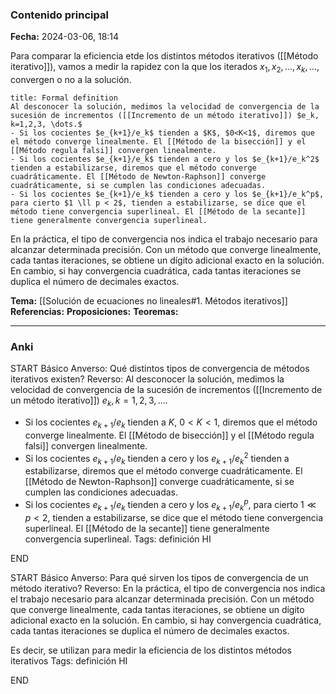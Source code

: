 ### Contenido principal

**Fecha:** 2024-03-06, 18:14

Para comparar la eficiencia etde los distintos métodos iterativos ([[Método iterativo]]), vamos a medir la rapidez con la que los iterados $x_1, x_2, \dots, x_k, \dots,$ convergen o no a la solución.

```ad-formal
title: Formal definition
Al desconocer la solución, medimos la velocidad de convergencia de la sucesión de incrementos ([[Incremento de un método iterativo]]) $e_k, k=1,2,3, \dots.$
- Si los cocientes $e_{k+1}/e_k$ tienden a $K$, $0<K<1$, diremos que el método converge linealmente. El [[Método de la bisección]] y el [[Método regula falsi]] convergen linealmente.
- Si los cocientes $e_{k+1}/e_k$ tienden a cero y los $e_{k+1}/e_k^2$ tienden a estabilizarse, diremos que el método converge cuadráticamente. El [[Método de Newton-Raphson]] converge cuadráticamente, si se cumplen las condiciones adecuadas.
- Si los cocientes $e_{k+1}/e_k$ tienden a cero y los $e_{k+1}/e_k^p$, para cierto $1 \ll p < 2$, tienden a estabilizarse, se dice que el método tiene convergencia superlineal. El [[Método de la secante]] tiene generalmente convergencia superlineal.
```

En la práctica, el tipo de convergencia nos indica el trabajo necesario para alcanzar determinada precisión. Con un método que converge linealmente, cada tantas iteraciones, se obtiene un dígito adicional exacto en la solución. En cambio, si hay convergencia cuadrática, cada tantas iteraciones se duplica el número de decimales exactos.

**Tema:** [[Solución de ecuaciones no lineales#1. Métodos iterativos]]
**Referencias:**
**Proposiciones:**
**Teoremas:**

---
### Anki

START
Básico
Anverso: Qué distintos tipos de convergencia de métodos iterativos existen?
Reverso: Al desconocer la solución, medimos la velocidad de convergencia de la sucesión de incrementos ([[Incremento de un método iterativo]]) $e_k, k=1,2,3, \dots.$
- Si los cocientes $e_{k+1}/e_k$ tienden a $K$, $0<K<1$, diremos que el método converge linealmente. El [[Método de bisección]] y el [[Método regula falsi]] convergen linealmente.
- Si los cocientes $e_{k+1}/e_k$ tienden a cero y los $e_{k+1}/e_k^2$ tienden a estabilizarse, diremos que el método converge cuadráticamente. El [[Método de Newton-Raphson]] converge cuadráticamente, si se cumplen las condiciones adecuadas.
- Si los cocientes $e_{k+1}/e_k$ tienden a cero y los $e_{k+1}/e_k^p$, para cierto $1 \ll p < 2$, tienden a estabilizarse, se dice que el método tiene convergencia superlineal. El [[Método de la secante]] tiene generalmente convergencia superlineal.
Tags: definición HI
<!--ID: 1709746655765-->
END

START
Básico
Anverso: Para qué sirven los tipos de convergencia de un método iterativo?
Reverso: En la práctica, el tipo de convergencia nos indica el trabajo necesario para alcanzar determinada precisión. Con un método que converge linealmente, cada tantas iteraciones, se obtiene un dígito adicional exacto en la solución. En cambio, si hay convergencia cuadrática, cada tantas iteraciones se duplica el número de decimales exactos.

Es decir, se utilizan para medir la eficiencia de los distintos métodos iterativos
Tags: definición HI
<!--ID: 1709746655771-->
END